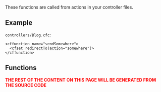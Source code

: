 These functions are called from actions in your controller files.

## Example ##

`controllers/Blog.cfc`:

```
<cffunction name="sendSomewhere">
  <cfset redirectTo(action="somewhere")>
</cffunction>
```

## Functions ##

<font color='red'><b>THE REST OF THE CONTENT ON THIS PAGE WILL BE GENERATED FROM THE SOURCE CODE</b></font>